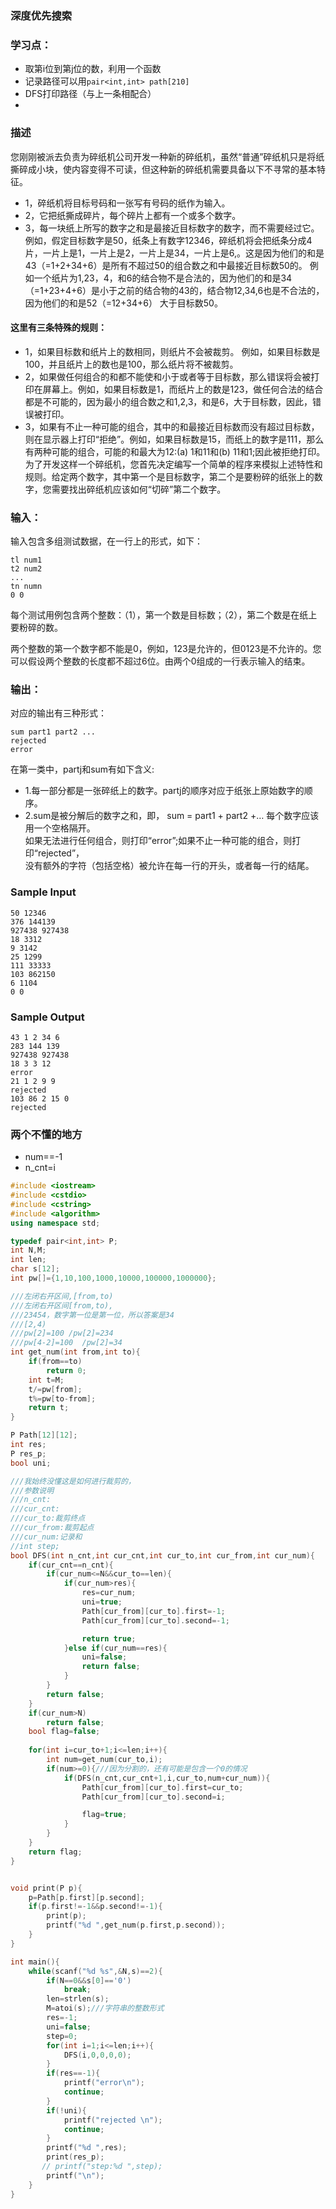 ### 深度优先搜索
### 学习点：
* 取第i位到第j位的数，利用一个函数
* 记录路径可以用```pair<int,int> path[210]```
* DFS打印路径（与上一条相配合）
* 



### 描述
您刚刚被派去负责为碎纸机公司开发一种新的碎纸机，虽然“普通”碎纸机只是将纸撕碎成小块，使内容变得不可读，但这种新的碎纸机需要具备以下不寻常的基本特征。<br>
* 1，碎纸机将目标号码和一张写有号码的纸作为输入。
* 2，它把纸撕成碎片，每个碎片上都有一个或多个数字。
* 3，每一块纸上所写的数字之和是最接近目标数字的数字，而不需要经过它。
例如，假定目标数字是50，纸条上有数字12346，碎纸机将会把纸条分成4片，一片上是1，一片上是2，一片上是34，一片上是6,。这是因为他们的和是43（=1+2+34+6）是所有不超过50的组合数之和中最接近目标数50的。
例如一个纸片为1,23，4，和6的结合物不是合法的，因为他们的和是34（=1+23+4+6）是小于之前的结合物的43的，结合物12,34,6也是不合法的，因为他们的和是52（=12+34+6）
大于目标数50。<br>

#### 这里有三条特殊的规则：
* 1，如果目标数和纸片上的数相同，则纸片不会被裁剪。
例如，如果目标数是100，并且纸片上的数也是100，那么纸片将不被裁剪。
* 2，如果做任何组合的和都不能使和小于或者等于目标数，那么错误将会被打印在屏幕上。例如，如果目标数是1，而纸片上的数是123，做任何合法的结合都是不可能的，因为最小的组合数之和1,2,3，和是6，大于目标数，因此，错误被打印。
* 3，如果有不止一种可能的组合，其中的和最接近目标数而没有超过目标数，则在显示器上打印“拒绝”。例如，如果目标数是15，而纸上的数字是111，那么有两种可能的组合，可能的和最大为12:(a) 1和11和(b) 11和1;因此被拒绝打印。为了开发这样一个碎纸机，您首先决定编写一个简单的程序来模拟上述特性和规则。给定两个数字，其中第一个是目标数字，第二个是要粉碎的纸张上的数字，您需要找出碎纸机应该如何“切碎”第二个数字。

### 输入：
输入包含多组测试数据，在一行上的形式，如下：<br>

```
tl num1
t2 num2
...
tn numn
0 0 
```
每个测试用例包含两个整数：（1），第一个数是目标数；（2），第二个数是在纸上要粉碎的数。<br>

两个整数的第一个数字都不能是0，例如，123是允许的，但0123是不允许的。您可以假设两个整数的长度都不超过6位。由两个0组成的一行表示输入的结束。

### 输出：
对应的输出有三种形式：
```
sum part1 part2 ...
rejected
error 
```
在第一类中，partj和sum有如下含义:
* 1.每一部分都是一张碎纸上的数字。partj的顺序对应于纸张上原始数字的顺序。
* 2.sum是被分解后的数字之和，即， sum = part1 + part2 +…
每个数字应该用一个空格隔开。<br>
如果无法进行任何组合，则打印“error”;如果不止一种可能的组合，则打印“rejected”，<br>
没有额外的字符（包括空格）被允许在每一行的开头，或者每一行的结尾。<br>

### Sample Input
```
50 12346
376 144139
927438 927438
18 3312
9 3142
25 1299
111 33333
103 862150
6 1104
0 0
```
### Sample Output
```
43 1 2 34 6
283 144 139
927438 927438
18 3 3 12
error
21 1 2 9 9
rejected
103 86 2 15 0
rejected
```


### 两个不懂的地方
* num==-1
* n_cnt=i

```cpp
#include <iostream>
#include <cstdio>
#include <cstring>
#include <algorithm>
using namespace std;

typedef pair<int,int> P;
int N,M;
int len;
char s[12];
int pw[]={1,10,100,1000,10000,100000,1000000};

///左闭右开区间,[from,to)
///左闭右开区间[from,to),
///23454，数字第一位是第一位，所以答案是34
///[2,4)
///pw[2]=100 /pw[2]=234
///pw[4-2]=100  /pw[2]=34
int get_num(int from,int to){
    if(from==to)
        return 0;
    int t=M;
    t/=pw[from];
    t%=pw[to-from];
    return t;
}

P Path[12][12];
int res;
P res_p;
bool uni;

///我始终没懂这是如何进行裁剪的，
///参数说明
///n_cnt:
///cur_cnt:
///cur_to:裁剪终点
///cur_from:裁剪起点
///cur_num:记录和
//int step;
bool DFS(int n_cnt,int cur_cnt,int cur_to,int cur_from,int cur_num){
    if(cur_cnt==n_cnt){
        if(cur_num<=N&&cur_to==len){
            if(cur_num>res){
                res=cur_num;
                uni=true;
                Path[cur_from][cur_to].first=-1;
                Path[cur_from][cur_to].second=-1;

                return true;
            }else if(cur_num==res){
                uni=false;
                return false;
            }
        }
        return false;
    }
    if(cur_num>N)
        return false;
    bool flag=false;
    
    for(int i=cur_to+1;i<=len;i++){
        int num=get_num(cur_to,i);
        if(num>=0){///因为分割的，还有可能是包含一个0的情况
            if(DFS(n_cnt,cur_cnt+1,i,cur_to,num+cur_num)){
                Path[cur_from][cur_to].first=cur_to;
                Path[cur_from][cur_to].second=i;

                flag=true;
            }
        }
    }
    return flag;
}


void print(P p){
    p=Path[p.first][p.second];
    if(p.first!=-1&&p.second!=-1){
        print(p);
        printf("%d ",get_num(p.first,p.second));
    }
}

int main(){
    while(scanf("%d %s",&N,s)==2){
        if(N==0&&s[0]=='0')
            break;
        len=strlen(s);
        M=atoi(s);///字符串的整数形式
        res=-1;
        uni=false;
        step=0;
        for(int i=1;i<=len;i++){
            DFS(i,0,0,0,0);
        }
        if(res==-1){
            printf("error\n");
            continue;
        }
        if(!uni){
            printf("rejected \n");
            continue;
        }
        printf("%d ",res);
        print(res_p);
       // printf("step:%d ",step);
        printf("\n");
    }
}



```













